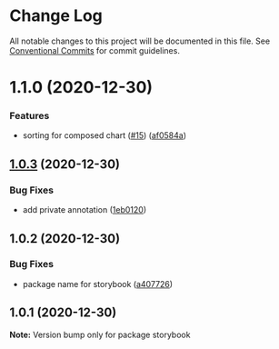 # Change Log

All notable changes to this project will be documented in this file.
See [Conventional Commits](https://conventionalcommits.org) for commit guidelines.

# 1.1.0 (2020-12-30)


### Features

* sorting for composed chart ([#15](https://github.com/nielsen-oss/superset-viz-plugins/issues/15)) ([af0584a](https://github.com/nielsen-oss/superset-viz-plugins/commit/af0584af5b2108fabdb2c6c0fa0654a5a556fbd1))





## [1.0.3](https://github.com/nielsen-oss/superset-viz-plugins/compare/@superset-viz-plugins/storybook@1.0.2...@superset-viz-plugins/storybook@1.0.3) (2020-12-30)


### Bug Fixes

* add private annotation ([1eb0120](https://github.com/nielsen-oss/superset-viz-plugins/commit/1eb0120ca410086660ba982f31c296e705717a60))





## 1.0.2 (2020-12-30)


### Bug Fixes

* package name for storybook ([a407726](https://github.com/nielsen-oss/superset-viz-plugins/commit/a4077261cafd82b260597d4bd5d7e67038f9baa9))





## 1.0.1 (2020-12-30)

**Note:** Version bump only for package storybook
